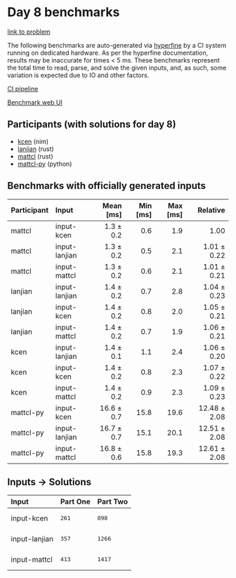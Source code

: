 # Day 8 benchmarks

[link to problem](https://adventofcode.com/2024/day/8)

The following benchmarks are auto-generated via
[hyperfine](https://github.com/sharkdp/hyperfine) by a CI system running on
dedicated hardware. As per the hyperfine documentation, results may be
inaccurate for times < 5 ms. These benchmarks represent the total time to read,
parse, and solve the given inputs, and, as such, some variation is expected due
to IO and other factors.

[CI pipeline](http://ci.papercode.net:8080/teams/main/pipelines/aoc2024)

[Benchmark web UI](https://aoc.ancalagon.black)


## Participants (with solutions for day 8)

- [kcen](https://github.com/kcen/aoc2024) (nim)
- [lanjian](https://github.com/lanjian/aoc-2024) (rust)
- [mattcl](https://github.com/mattcl/aoc2024) (rust)
- [mattcl-py](https://github.com/mattcl/aoc2024-py) (python)


## Benchmarks with officially generated inputs

| Participant | Input | Mean [ms] | Min [ms] | Max [ms] | Relative |
|:---|:---|---:|---:|---:|---:|
| mattcl | input-kcen | 1.3 ± 0.2 | 0.6 | 1.9 | 1.00 |
| mattcl | input-lanjian | 1.3 ± 0.2 | 0.5 | 2.1 | 1.01 ± 0.22 |
| mattcl | input-mattcl | 1.3 ± 0.2 | 0.6 | 2.1 | 1.01 ± 0.21 |
| lanjian | input-lanjian | 1.4 ± 0.2 | 0.7 | 2.8 | 1.04 ± 0.23 |
| lanjian | input-kcen | 1.4 ± 0.2 | 0.8 | 2.0 | 1.05 ± 0.21 |
| lanjian | input-mattcl | 1.4 ± 0.2 | 0.7 | 1.9 | 1.06 ± 0.21 |
| kcen | input-lanjian | 1.4 ± 0.1 | 1.1 | 2.4 | 1.06 ± 0.20 |
| kcen | input-kcen | 1.4 ± 0.2 | 0.8 | 2.3 | 1.07 ± 0.22 |
| kcen | input-mattcl | 1.4 ± 0.2 | 0.9 | 2.3 | 1.09 ± 0.23 |
| mattcl-py | input-kcen | 16.6 ± 0.7 | 15.8 | 19.6 | 12.48 ± 2.08 |
| mattcl-py | input-lanjian | 16.7 ± 0.7 | 15.1 | 20.1 | 12.51 ± 2.08 |
| mattcl-py | input-mattcl | 16.8 ± 0.6 | 15.8 | 19.3 | 12.61 ± 2.08 |


## Inputs -> Solutions

| Input | Part One | Part Two |
|:---|:---|:---|
|input-kcen|<pre>261</pre>|<pre>898</pre>|
|input-lanjian|<pre>357</pre>|<pre>1266</pre>|
|input-mattcl|<pre>413</pre>|<pre>1417</pre>|